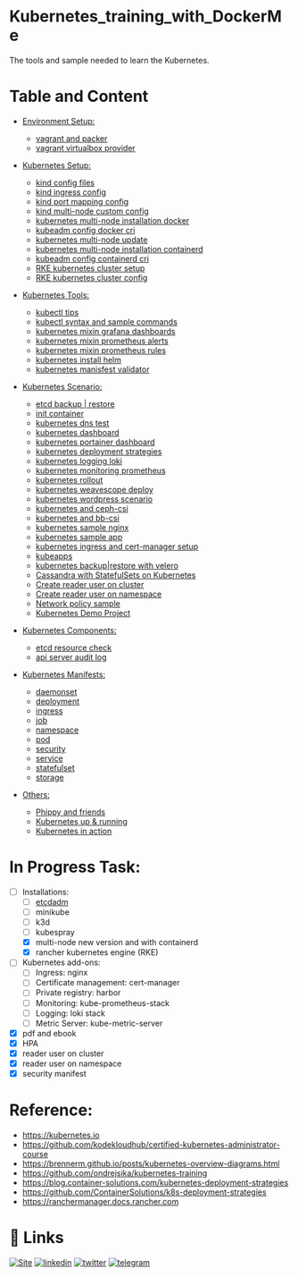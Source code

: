 # Kubernetes_training_with_DockerMe
The tools and sample needed to learn the Kubernetes.

# Table and Content

- [Environment Setup:](vagrant)
  - [vagrant and packer](vagrant/vagrant-and-packer.md)
  - [vagrant virtualbox provider](vagrant/vbox-environment)


- [Kubernetes Setup:](setup)
  - [kind config files](setup/kind/kind.md)
  - [kind ingress config](setup/kind/kind-ingress.yml)
  - [kind port mapping config](setup/kind/kind-port-mapping.yml)
  - [kind multi-node custom config](setup/kind/multinode-custom-version.yml)
  - [kubernetes multi-node installation docker](setup/kubeadm/multi-node-installation-docker.md)
  - [kubeadm config docker cri](setup/kubeadm/kubeadm-config-docker.yml)
  - [kubernetes multi-node update](setup/kubeadm/multi-node-update.md)
  - [kubernetes multi-node installation containerd](setup/kubeadm/multi-node-installation-containerd.md)
  - [kubeadm config containerd cri](setup/kubeadm/kubeadm-config-containerd.yml)
  - [RKE kubernetes cluster setup](setup/RKE/rke.md)
  - [RKE kubernetes cluster config](setup/RKE/cluster.yml)


- [Kubernetes Tools:](tools)
  - [kubectl tips](tools/kubectl-tips.md)
  - [kubectl syntax and sample commands](tools/kubectl-command-sample.md)
  - [kubernetes mixin grafana dashboards](tools/kubernetes-mixin/grafana-dashboards)
  - [kubernetes mixin prometheus alerts](tools/kubernetes-mixin/prometheus_alerts.yaml)
  - [kubernetes mixin prometheus rules](tools/kubernetes-mixin/prometheus_rules.yaml)
  - [kubernetes install helm](tools/install-helm.md)
  - [kubernetes manisfest validator](tools/manifest-validator.md)


- [Kubernetes Scenario:](scenario)
  - [etcd backup | restore](scenario/back-restore-etcd.md)
  - [init container](scenario/Init-containers-in-use.md)
  - [kubernetes dns test](scenario/kubernetes-dns-test.md)
  - [kubernetes dashboard](scenario/kubernetes-dashboard.md)
  - [kubernetes portainer dashboard](scenario/portianer-dashboards.md)
  - [kubernetes deployment strategies](scenario/deployment-strategies)
  - [kubernetes logging loki](scenario/loki.md)
  - [kubernetes monitoring prometheus](scenario/prometheus.md)
  - [kubernetes rollout](scenario/rollout-test.md)
  - [kubernetes weavescope deploy](scenario/weavescope.md)
  - [kubernetes wordpress scenario](scenario/wordpress.md)
  - [kubernetes and ceph-csi ](scenario/ceph-csi.md)
  - [kubernetes and bb-csi](scenario/block-bridge-csi.md)
  - [kubernetes sample nginx](scenario/nginx-test)
  - [kubernetes sample app](scenario/sample-app)
  - [kubernetes ingress and cert-manager setup](scenario/ingress-certmanager.md)
  - [kubeapps](scenario/kubeapps.md)
  - [kubernetes backup|restore with velero](scenario/velero.md)
  - [Cassandra with StatefulSets on Kubernetes](https://github.com/kubernetes/examples/tree/master/cassandra)
  - [Create reader user on cluster](scenario/Create-read-only-user-on-cluster.md)
  - [Create reader user on namespace](scenario/Create-read-only-user.md)
  - [Network policy sample](scenario/network-policy.md)
  - [Kubernetes Demo Project](scenario/kubernetes-demo-project.md)

- [Kubernetes Components:](components)
  - [etcd resource check](components/etcd-resource-check.md)
  - [api server audit log](components/api-server-audit-log.md)

- [Kubernetes Manifests:](manifests)
  - [daemonset](manifests/daemonset)
  - [deployment](manifests/deployment)
  - [ingress](manifests/ingress)
  - [job](manifests/job)
  - [namespace](manifests/namespace)
  - [pod](manifests/pod)
  - [security](manifests/security)
  - [service](manifests/service)
  - [statefulset](manifests/statefulset)
  - [storage](manifests/storage)


- [Others:](others)
  - [Phippy and friends](others/Phippy_and_friends)
  - [Kubernetes up & running](others/eBooks/kubernetes-up-running.pdf)
  - [Kubernetes in action](others/eBooks/Kubernetes_in_Action.pdf)


# In Progress Task:
- [ ] Installations:
  - [ ] [etcdadm](https://github.com/kubernetes-sigs/etcdadm)
  - [ ] minikube
  - [ ] k3d
  - [ ] kubespray
  - [x] multi-node new version and with containerd
  - [x] rancher kubernetes engine (RKE)
- [ ] Kubernetes add-ons:
  - [ ] Ingress: nginx
  - [ ] Certificate management: cert-manager
  - [ ] Private registry: harbor
  - [ ] Monitoring: kube-prometheus-stack
  - [ ] Logging: loki stack
  - [ ] Metric Server: kube-metric-server
- [x] pdf and ebook
- [x] HPA
- [x] reader user on cluster
- [x] reader user on namespace
- [x] security manifest

# Reference:
 - https://kubernetes.io
 - https://github.com/kodekloudhub/certified-kubernetes-administrator-course
 - https://brennerm.github.io/posts/kubernetes-overview-diagrams.html
 - https://github.com/ondrejsika/kubernetes-training
 - https://blog.container-solutions.com/kubernetes-deployment-strategies
 - https://github.com/ContainerSolutions/k8s-deployment-strategies
 - https://ranchermanager.docs.rancher.com


# 🔗 Links
[![Site](https://img.shields.io/badge/Dockerme.ir-0A66C2?style=for-the-badge&logo=docker&logoColor=white)](https://dockerme.ir/)
[![linkedin](https://img.shields.io/badge/linkedin-0A66C2?style=for-the-badge&logo=linkedin&logoColor=white)](https://www.linkedin.com/in/ahmad-rafiee/)
[![twitter](https://img.shields.io/badge/twitter-1DA1F2?style=for-the-badge&logo=twitter&logoColor=white)](https://twitter.com/@rafiee1001)
[![telegram](https://img.shields.io/badge/telegram-0A66C2?style=for-the-badge&logo=telegram&logoColor=white)](https://t.me/dockerme)
